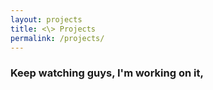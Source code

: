 ```yaml
---
layout: projects
title: <\> Projects
permalink: /projects/
---
```


### Keep watching guys, I'm working on it,
